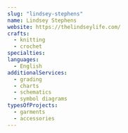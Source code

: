 ```yaml
---
slug: "lindsey-stephens"
name: Lindsey Stephens
website: https://thelindseylife.com/
crafts:
  - knitting
  - crochet
specialties:
languages:
  - English
additionalServices:
  - grading
  - charts
  - schematics
  - symbol diagrams
typesOfProjects:
  - garments
  - accessories
---
```


